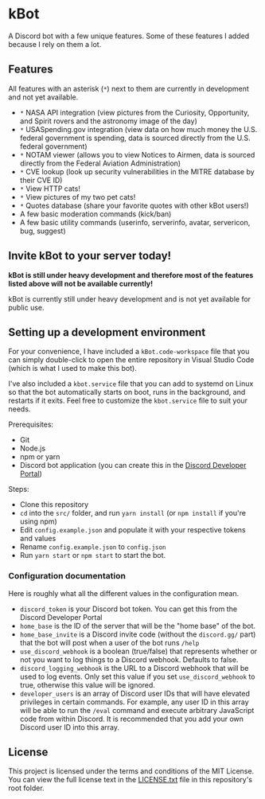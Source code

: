 # kBot
A Discord bot with a few unique features. Some of these features I added because I rely on them a lot.

## Features
All features with an asterisk (`*`) next to them are currently in development and not yet available.

- `*` NASA API integration (view pictures from the Curiosity, Opportunity, and Spirit rovers and the astronomy image of the day)
- `*` USASpending.gov integration (view data on how much money the U.S. federal government is spending, data is sourced directly from the U.S. federal government)
- `*` NOTAM viewer (allows you to view Notices to Airmen, data is sourced directly from the Federal Aviation Administration)
- `*` CVE lookup (look up security vulnerabilities in the MITRE database by their CVE ID)
- `*` View HTTP cats!
- `*` View pictures of my two pet cats!
- `*` Quotes database (share your favorite quotes with other kBot users!)
- A few basic moderation commands (kick/ban)
- A few basic utility commands (userinfo, serverinfo, avatar, servericon, bug, suggest)

## Invite kBot to your server today!

**kBot is still under heavy development and therefore most of the features listed above will not be available currently!**

kBot is currently still under heavy development and is not yet available for public use.

## Setting up a development environment
For your convenience, I have included a `kBot.code-workspace` file that you can simply double-click to open the entire repository in Visual Studio Code (which is what I used to make this bot).

I've also included a `kbot.service` file that you can add to systemd on Linux so that the bot automatically starts on boot, runs in the background, and restarts if it exits. Feel free to customize the `kbot.service` file to suit your needs.

Prerequisites:
- Git
- Node.js
- npm or yarn
- Discord bot application (you can create this in the [Discord Developer Portal](https://discord.com/developers))

Steps:
- Clone this repository
- `cd` into the `src/` folder, and run `yarn install` (or `npm install` if you're using npm)
- Edit `config.example.json` and populate it with your respective tokens and values
- Rename `config.example.json` to `config.json`
- Run `yarn start` or `npm start` to start the bot.

### Configuration documentation
Here is roughly what all the different values in the configuration mean.

- `discord_token` is your Discord bot token. You can get this from the Discord Developer Portal
- `home_base` is the ID of the server that will be the "home base" of the bot.
- `home_base_invite` is a Discord invite code (without the `discord.gg/` part) that the bot will post when a user of the bot runs `/help`
- `use_discord_webhook` is a boolean (true/false) that represents whether or not you want to log things to a Discord webhook. Defaults to false.
- `discord_logging_webhook` is the URL to a Discord webhook that will be used to log events. Only set this value if you set `use_discord_webhook` to true, otherwise this value will be ignored.
- `developer_users` is an array of Discord user IDs that will have elevated privileges in certain commands. For example, any user ID in this array will be able to run the `/eval` command and execute arbitrary JavaScript code from within Discord. It is recommended that you add your own Discord user ID into this array.

## License
This project is licensed under the terms and conditions of the MIT License. You can view the full license text in the [LICENSE.txt](./LICENSE.txt) file in this repository's root folder.